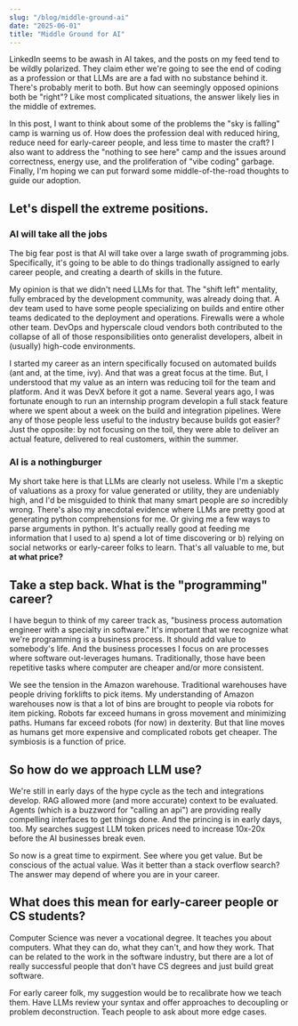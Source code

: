```yaml
---
slug: "/blog/middle-ground-ai"
date: "2025-06-01"
title: "Middle Ground for AI"
---
```


LinkedIn seems to be awash in AI takes, and the posts on my feed tend to be wildly polarized.  They claim ether we're going to see the end of coding as a profession or that LLMs are are a fad with no substance behind it.  There's probably merit to both.  But how can seemingly opposed opinions both be "right"?  Like most complicated situations, the answer likely lies in the middle of extremes.

In this post, I want to think about some of the problems the "sky is falling" camp is warning us of.  How does the profession deal with reduced hiring, reduce need for early-career people, and less time to master the craft?  I also want to address the "nothing to see here" camp and the issues around correctness, energy use, and the proliferation of "vibe coding" garbage. Finally, I'm hoping we can put forward some middle-of-the-road thoughts to guide our adoption.

## Let's dispell the extreme positions.
### AI will take all the jobs
The big fear post is that AI will take over a large swath of programming jobs.  Specifically, it's going to be able to do things tradionally assigned to early career people, and creating a dearth of skills in the future.

My opinion is that we didn't need LLMs for that.  The "shift left" mentality, fully embraced by the development community, was already doing that.  A dev team used to have some people specializing on builds and entire other teams dedicated to the deployment and operations.  Firewalls were a whole other team.  DevOps and hyperscale cloud vendors both contributed to the collapse of all of those responsibilities onto generalist developers, albeit in (usually) high-code environments.  

I started my career as an intern specifically focused on automated builds (ant and, at the time, ivy).  And that was a great focus at the time.  But, I understood that my value as an intern was reducing toil for the team and platform.  And it was DevX before it got a name.  Several years ago, I was fortunate enough to run an internship program developin a full stack feature where we spent about a week on the build and integration pipelines.  Were any of those people less useful to the industry because builds got easier?  Just the opposite: by not focusing on the toil, they were able to deliver an actual feature, delivered to real customers, within the summer.

### AI is a nothingburger
My short take here is that LLMs are clearly not useless.  While I'm a skeptic of valuations as a proxy for value generated or utility, they are undeniably high, and I'd be misguided to think that many smart people are *so* incredibly wrong.  There's also my anecdotal evidence where LLMs are pretty good at generating python comprehensions for me.  Or giving me a few ways to parse arguments in python.  It's actually really good at feeding me information that I used to a) spend a lot of time discovering or b) relying on social networks or early-career folks to learn.  That's all valuable to me, but **at what price?**


## Take a step back.  What is the "programming" career?
I have begun to think of my career track as, "business process automation engineer with a specialty in software."  It's important that we recognize what we're programming is a business process.  It should add value to somebody's life.  And the business processes I focus on are processes where software out-leverages humans.  Traditionally, those have been repetitive tasks where computer are cheaper and/or more consistent.  

We see the tension in the Amazon warehouse.  Traditional warehouses have people driving forklifts to pick items.  My understanding of Amazon warehouses now is that a lot of bins are brought to people via robots for item picking.  Robots far exceed humans in gross movement and minimizing paths.  Humans far exceed robots (for now) in dexterity. But that line moves as humans get more expensive and complicated robots get cheaper.  The symbiosis is a function of price.

## So how do we approach LLM use?
We're still in early days of the hype cycle as the tech and integrations develop.  RAG allowed more (and more accurate) context to be evaluated.  Agents (which is a buzzword for "calling an api") are providing really compelling interfaces to get things done. And the princing is in early days, too. My searches suggest LLM token prices need to increase 10x-20x before the AI businesses break even.  

So now is a great time to expirment. See where you get value.  But be conscious of the actual value.  Was it better than a stack overflow search?  The answer may depend of where you are in your career.  

## What does this mean for early-career people or CS students?
Computer Science was never a vocational degree.  It teaches you about computers. What they can do, what they can't, and how they work.  That can be related to the work in the software industry, but there are a lot of really successful people that don't have CS degrees and just build great software.  

For early career folk, my suggestion would be to recalibrate how we teach them.  Have LLMs review your syntax and offer approaches to decoupling or problem deconstruction.  Teach people to ask about more edge cases.